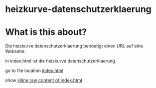 # heizkurve-datenschutzerklaerung 

# What is this about?

Die heizkurve datenschutzerklaerung benoetigt einen URL auf eine Webseite.

in index.html ist die heizkurve datenschutzerklaerung

go to file location [index.html](./index.html)

show [inline raw content of index.html](https://raw.githubusercontent.com/roebi/heizkurve-datenschutzerklaerung/master/index.html)
